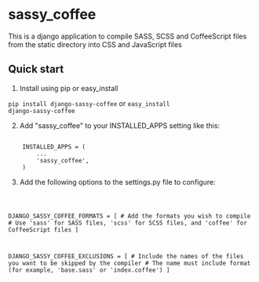 sassy_coffee
============

This is a django application to compile SASS, SCSS and CoffeeScript files from the static directory into CSS and JavaScript files

Quick start
-----------

1. Install using pip or easy_install

<code>pip install django-sassy-coffee</code> or <code>easy_install django-sassy-coffee</code>

2. Add "sassy_coffee" to your INSTALLED_APPS setting like this:
<code>
    INSTALLED_APPS = (
        ...
        'sassy_coffee',
    )
</code>

3. Add the following options to the settings.py file to configure:
<code>

DJANGO_SASSY_COFFEE_FORMATS = [
    # Add the formats you wish to compile
    # Use 'sass' for SASS files, 'scss' for SCSS files, and 'coffee' for CoffeeScript files
]

DJANGO_SASSY_COFFEE_EXCLUSIONS = [
    # Include the names of the files you want to be skipped by the compiler
    # The name must include format (for example, 'base.sass' or 'index.coffee')
]
</code>
